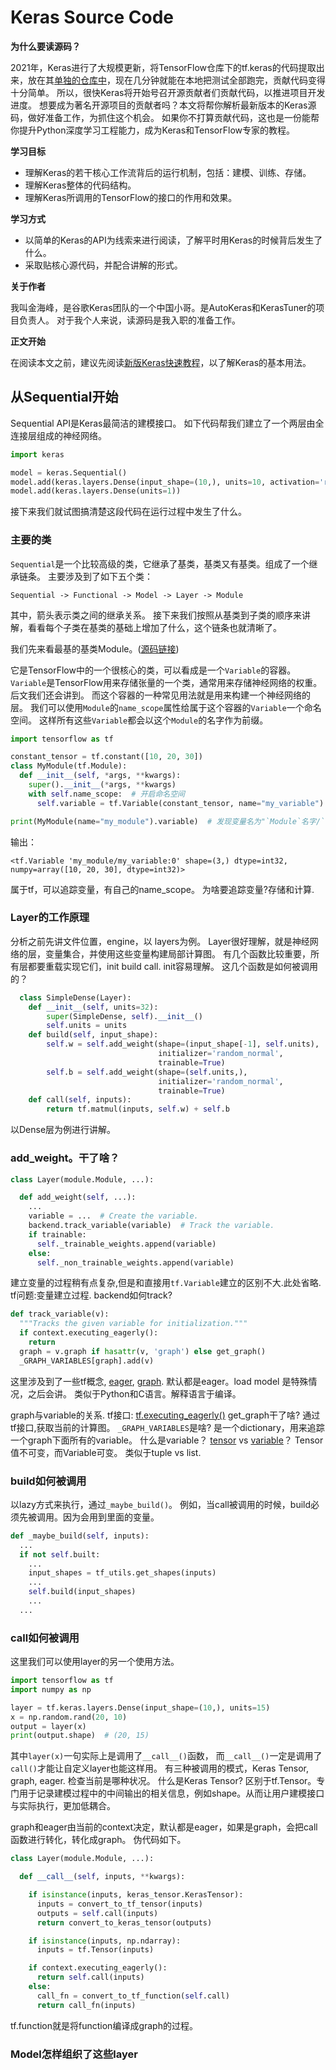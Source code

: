 # Keras Source Code
**为什么要读源码？**

2021年，Keras进行了大规模更新，将TensorFlow仓库下的tf.keras的代码提取出来，放在其[单独的仓库中](https://github.com/keras-team/keras)，现在几分钟就能在本地把测试全部跑完，贡献代码变得十分简单。
所以，很快Keras将开始号召开源贡献者们贡献代码，以推进项目开发进度。
想要成为著名开源项目的贡献者吗？本文将帮你解析最新版本的Keras源码，做好准备工作，为抓住这个机会。
如果你不打算贡献代码，这也是一份能帮你提升Python深度学习工程能力，成为Keras和TensorFlow专家的教程。

**学习目标**

* 理解Keras的若干核心工作流背后的运行机制，包括：建模、训练、存储。
* 理解Keras整体的代码结构。
* 理解Keras所调用的TensorFlow的接口的作用和效果。

**学习方式**

* 以简单的Keras的API为线索来进行阅读，了解平时用Keras的时候背后发生了什么。
* 采取贴核心源代码，并配合讲解的形式。

**关于作者**

我叫金海峰，是谷歌Keras团队的一个中国小哥。是AutoKeras和KerasTuner的项目负责人。
对于我个人来说，读源码是我入职的准备工作。

**正文开始**

在阅读本文之前，建议先阅读[新版Keras快速教程](https://zhuanlan.zhihu.com/p/380472423)，以了解Keras的基本用法。

## 从Sequential开始
Sequential API是Keras最简洁的建模接口。
如下代码帮我们建立了一个两层由全连接层组成的神经网络。
```py
import keras

model = keras.Sequential()
model.add(keras.layers.Dense(input_shape=(10,), units=10, activation='relu'))
model.add(keras.layers.Dense(units=1))
```
接下来我们就试图搞清楚这段代码在运行过程中发生了什么。

### 主要的类
`Sequential`是一个比较高级的类，它继承了基类，基类又有基类。组成了一个继承链条。
主要涉及到了如下五个类：

`Sequential -> Functional -> Model -> Layer -> Module`

其中，箭头表示类之间的继承关系。
接下来我们按照从基类到子类的顺序来讲解，看看每个子类在基类的基础上增加了什么，这个链条也就清晰了。

我们先来看最基的基类Module。([源码链接](https://github.com/tensorflow/tensorflow/blob/v2.5.0/tensorflow/python/module/module.py#L35))

它是TensorFlow中的一个很核心的类，可以看成是一个`Variable`的容器。
`Variable`是TensorFlow用来存储张量的一个类，通常用来存储神经网络的权重。
后文我们还会讲到。
而这个容器的一种常见用法就是用来构建一个神经网络的层。
我们可以使用`Module`的`name_scope`属性给属于这个容器的`Variable`一个命名空间。
这样所有这些`Variable`都会以这个`Module`的名字作为前缀。

```py
import tensorflow as tf

constant_tensor = tf.constant([10, 20, 30])
class MyModule(tf.Module):
  def __init__(self, *args, **kwargs):
    super().__init__(*args, **kwargs)
    with self.name_scope:  # 开启命名空间
      self.variable = tf.Variable(constant_tensor, name="my_variable")  # 在空间中建立变量

print(MyModule(name="my_module").variable)  # 发现变量名为"`Module`名字/`Variable`名字:计数"的形式
```
输出：
```
<tf.Variable 'my_module/my_variable:0' shape=(3,) dtype=int32, numpy=array([10, 20, 30], dtype=int32)>
```

属于tf，可以追踪变量，有自己的name_scope。
为啥要追踪变量?存储和计算.

### Layer的工作原理

分析之前先讲文件位置，engine，以 layers为例。
Layer很好理解，就是神经网络的层，变量集合，并使用这些变量构建局部计算图。
有几个函数比较重要，所有层都要重载实现它们，init build call.
init容易理解。
这几个函数是如何被调用的？

```py
  class SimpleDense(Layer):
    def __init__(self, units=32):
        super(SimpleDense, self).__init__()
        self.units = units
    def build(self, input_shape):
        self.w = self.add_weight(shape=(input_shape[-1], self.units),
                                 initializer='random_normal',
                                 trainable=True)
        self.b = self.add_weight(shape=(self.units,),
                                 initializer='random_normal',
                                 trainable=True)
    def call(self, inputs):
        return tf.matmul(inputs, self.w) + self.b
```

以Dense层为例进行讲解。

### add_weight。干了啥？

```py
class Layer(module.Module, ...):

  def add_weight(self, ...):
    ...
    variable = ...  # Create the variable.
    backend.track_variable(variable)  # Track the variable.
    if trainable:
      self._trainable_weights.append(variable)
    else:
      self._non_trainable_weights.append(variable)
```
建立变量的过程稍有点复杂,但是和直接用`tf.Variable`建立的区别不大.此处省略.
tf问题:变量建立过程.
backend如何track?

```py
def track_variable(v):
  """Tracks the given variable for initialization."""
  if context.executing_eagerly():
    return
  graph = v.graph if hasattr(v, 'graph') else get_graph()
  _GRAPH_VARIABLES[graph].add(v)
```
这里涉及到了一些tf概念,
[eager](https://www.tensorflow.org/guide/eager),
[graph](https://www.tensorflow.org/guide/intro_to_graphs).
默认都是eager。load model 是特殊情况，之后会讲。
类似于Python和C语言。解释语言于编译。

graph与variable的关系.
tf接口:
[tf.executing_eagerly()](https://www.tensorflow.org/api_docs/python/tf/executing_eagerly)
get_graph干了啥? 通过tf接口,获取当前的计算图。
`_GRAPH_VARIABLES`是啥? 是一个dictionary，用来追踪一个graph下面所有的variable。
什么是variable？
[tensor](https://www.tensorflow.org/guide/tensor)
vs
[variable](https://www.tensorflow.org/guide/variable)？
Tensor值不可变，而Variable可变。
类似于tuple vs list.


### build如何被调用
以lazy方式来执行，通过`_maybe_build()`。
例如，当call被调用的时候，build必须先被调用。因为会用到里面的变量。

```py
def _maybe_build(self, inputs):
  ...
  if not self.built:
    ...
    input_shapes = tf_utils.get_shapes(inputs)
    ...
    self.build(input_shapes)
    ...
  ...
```

### call如何被调用

这里我们可以使用layer的另一个使用方法。

```py
import tensorflow as tf
import numpy as np

layer = tf.keras.layers.Dense(input_shape=(10,), units=15)
x = np.random.rand(20, 10)
output = layer(x)
print(output.shape)  # (20, 15)
```

其中`layer(x)`一句实际上是调用了`__call__()`函数，
而`__call__()`一定是调用了`call()`才能让自定义layer也能这样用。
有三种被调用的模式，Keras Tensor, graph, eager.
检查当前是哪种状况。
什么是Keras Tensor?
区别于tf.Tensor。专门用于记录建模过程中的中间输出的相关信息，例如shape。从而让用户建模接口与实际执行，更加低耦合。

graph和eager由当前的context决定，默认都是eager，如果是graph，会把call函数进行转化，转化成graph。
伪代码如下。
```py
class Layer(module.Module, ...):

  def __call__(self, inputs, **kwargs):

    if isinstance(inputs, keras_tensor.KerasTensor):
      inputs = convert_to_tf_tensor(inputs)
      outputs = self.call(inputs)
      return convert_to_keras_tensor(outputs)

    if isinstance(inputs, np.ndarray):
      inputs = tf.Tensor(inputs)

    if context.executing_eagerly():
      return self.call(inputs)
    else:
      call_fn = convert_to_tf_function(self.call)
      return call_fn(inputs)
```
tf.function就是将function编译成graph的过程。

### Model怎样组织了这些layer
